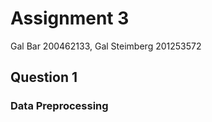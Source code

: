 Assignment 3 
================

Gal Bar 200462133, Gal Steimberg 201253572



## Question 1
### Data Preprocessing
